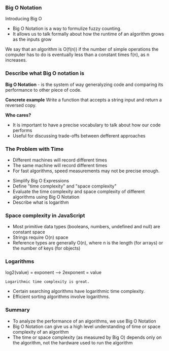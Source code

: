 ### Big O Notation

Introducing Big O 
-   Big O Notation is a way to formulize fuzzy counting.
-   It allows us to talk formally about how the runtime of an
algorithm grows as the inputs grow

We say that an algorithm is O(f(n)) if the number of simple operations
the computer has to do is eventually less than a constant times f(n),
as n increases.

### Describe what Big O notation is

 **Big O Notation** - is the system of way generalyzing code and 
 comparing its performance to other piece of code.

**Concrete example**
Write a function that accepts a string input and return a
reversed copy.

**Who cares?**
- It is important to have a precise vocabulary to talk about
how our code performs
- Useful for discussing trade-offs between defferent approaches

### The Problem with Time
- Different machines will record different times
- The same machine will record different times
- For fast algorithms, speed measurements 
may not be precise enough.

* Simplify Big O Expressions
* Define "time complexity" and "space complexity"
* Evaluate the time complexity and space complexity
of different algorithms using Big O Notation
* Describe what is logarithm

### Space complexity in JavaScript
* Most primitive data types (booleans, numbers, undefined and null) are constant space
* Strings require O(n) space
* Reference types are generally O(n), where n is the length (for arrays) or the number of keys (for objects)

### Logarithms
log2(value) = exponent --> 2exponent = value

    Logarithmic time complexity is great. 

* Certain searching algorithms have logarithmic time complexity.
* Efficient sorting algorithms involve logarithms.

### Summary
* To analyze the performance of an algorithms, we use Big O Notation
* Big O Notation can give us a high level understanding of time or space 
complexity of an algorithm
* The time or space complexity (as measured by Big O) depends only on the algorithm, not the hardware used to run the algorithm